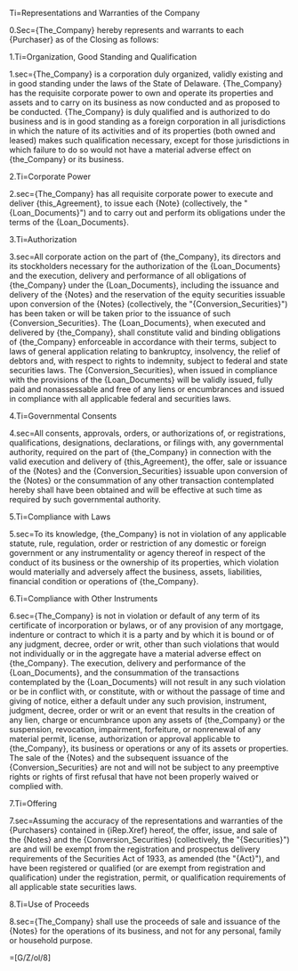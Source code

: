 Ti=Representations and Warranties of the Company

0.Sec={The_Company} hereby represents and warrants to each {Purchaser} as of the Closing as follows:

1.Ti=Organization, Good Standing and Qualification

1.sec={The_Company} is a corporation duly organized, validly existing and in good standing under the laws of the State of Delaware.  {The_Company} has the requisite corporate power to own and operate its properties and assets and to carry on its business as now conducted and as proposed to be conducted.  {The_Company} is duly qualified and is authorized to do business and is in good standing as a foreign corporation in all jurisdictions in which the nature of its activities and of its properties (both owned and leased) makes such qualification necessary, except for those jurisdictions in which failure to do so would not have a material adverse effect on {the_Company} or its business.

2.Ti=Corporate Power

2.sec={The_Company} has all requisite corporate power to execute and deliver {this_Agreement}, to issue each {Note} (collectively, the "{Loan_Documents}") and to carry out and perform its obligations under the terms of the {Loan_Documents}.  

3.Ti=Authorization

3.sec=All corporate action on the part of {the_Company}, its directors and its stockholders necessary for the authorization of the {Loan_Documents} and the execution, delivery and performance of all obligations of {the_Company} under the {Loan_Documents}, including the issuance and delivery of the {Notes} and the reservation of the equity securities issuable upon conversion of the {Notes} (collectively, the "{Conversion_Securities}") has been taken or will be taken prior to the issuance of such {Conversion_Securities}.  The {Loan_Documents}, when executed and delivered by {the_Company}, shall constitute valid and binding obligations of {the_Company} enforceable in accordance with their terms, subject to laws of general application relating to bankruptcy, insolvency, the relief of debtors and, with respect to rights to indemnity, subject to federal and state securities laws.  The {Conversion_Securities}, when issued in compliance with the provisions of the {Loan_Documents} will be validly issued, fully paid and nonassessable and free of any liens or encumbrances and issued in compliance with all applicable federal and securities laws.

4.Ti=Governmental Consents

4.sec=All consents, approvals, orders, or authorizations of, or registrations, qualifications, designations, declarations, or filings with, any governmental authority, required on the part of {the_Company} in connection with the valid execution and delivery of {this_Agreement}, the offer, sale or issuance of the {Notes} and the {Conversion_Securities} issuable upon conversion of the {Notes} or the consummation of any other transaction contemplated hereby shall have been obtained and will be effective at such time as required by such governmental authority. 

5.Ti=Compliance with Laws

5.sec=To its knowledge, {the_Company} is not in violation of any applicable statute, rule, regulation, order or restriction of any domestic or foreign government or any instrumentality or agency thereof in respect of the conduct of its business or the ownership of its properties, which violation would materially and adversely affect the business, assets, liabilities, financial condition or operations of {the_Company}.  

6.Ti=Compliance with Other Instruments

6.sec={The_Company} is not in violation or default of any term of its certificate of incorporation or bylaws, or of any provision of any mortgage, indenture or contract to which it is a party and by which it is bound or of any judgment, decree, order or writ, other than such violations that would not individually or in the aggregate have a material adverse effect on {the_Company}. The execution, delivery and performance of the {Loan_Documents}, and the consummation of the transactions contemplated by the {Loan_Documents} will not result in any such violation or be in conflict with, or constitute, with or without the passage of time and giving of notice, either a default under any such provision, instrument, judgment, decree, order or writ or an event that results in the creation of any lien, charge or encumbrance upon any assets of {the_Company} or the suspension, revocation, impairment, forfeiture, or nonrenewal of any material permit, license, authorization or approval applicable to {the_Company}, its business or operations or any of its assets or properties.  The sale of the {Notes} and the subsequent issuance of the {Conversion_Securities} are not and will not be subject to any preemptive rights or rights of first refusal that have not been properly waived or complied with.

7.Ti=Offering

7.sec=Assuming the accuracy of the representations and warranties of the {Purchasers} contained in {iRep.Xref} hereof, the offer, issue, and sale of the {Notes} and the {Conversion_Securities} (collectively, the "{Securities}") are and will be exempt from the registration and prospectus delivery requirements of the Securities Act of 1933, as amended (the "{Act}"), and have been registered or qualified (or are exempt from registration and qualification) under the registration, permit, or qualification requirements of all applicable state securities laws.

8.Ti=Use of Proceeds

8.sec={The_Company} shall use the proceeds of sale and issuance of the {Notes} for the operations of its business, and not for any personal, family or household purpose.


=[G/Z/ol/8]
